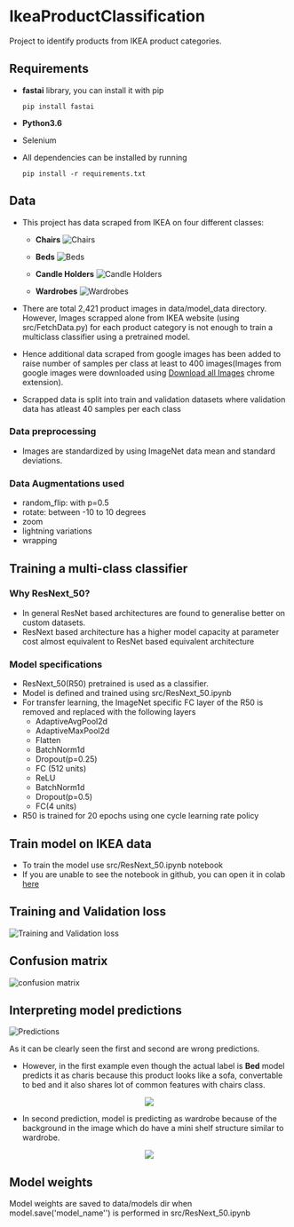 # IkeaProductClassification
Project to identify products from IKEA product categories.

## Requirements
- **fastai** library, you can install it with pip

     `pip install fastai`
        
- **Python3.6**
- Selenium
- All dependencies can be installed by running
    
     `pip install -r requirements.txt`

## Data

- This project has data scraped from IKEA on four different classes:

    - **Chairs**
    ![Chairs](https://i.imgur.com/Aa1D8ME.png)
    
    - **Beds**
    ![Beds](https://i.imgur.com/AayLhPC.png)
    
    - **Candle Holders**
    ![Candle Holders](https://i.imgur.com/MUkcW3a.png)
    
    - **Wardrobes**
    ![Wardrobes](https://i.imgur.com/OPx8SNS.png)


- There are total 2,421 product images in data/model_data directory. However,
Images scrapped alone from IKEA website (using src/FetchData.py) for each product category is 
not enough to train a multiclass classifier using a pretrained model.
- Hence additional data scraped from google images  has been added 
to raise number of samples per class at least to 400 images(Images from
google images were downloaded using [Download all Images](https://chrome.google.com/webstore/detail/download-all-images/nnffbdeachhbpfapjklmpnmjcgamcdmm?hl=en)
 chrome extension).
- Scrapped data is split into train and validation datasets where
validation data has atleast 40 samples per each class

### Data preprocessing
- Images are standardized by using ImageNet data mean and standard deviations.

### Data Augmentations used
- random_flip: with p=0.5
- rotate: between -10 to 10 degrees
- zoom
- lightning variations
- wrapping

## Training a multi-class classifier
### Why ResNext_50?
- In general ResNet based architectures are found to generalise better
on custom datasets.
- ResNext based architecture has a higher model capacity at parameter
cost almost equivalent to ResNet based equivalent architecture

### Model specifications
- ResNext_50(R50) pretrained is used as a classifier.
- Model is defined and trained using src/ResNext_50.ipynb
- For transfer learning, the ImageNet specific FC layer of the R50 is removed and replaced
with the following layers 
    - AdaptiveAvgPool2d
    - AdaptiveMaxPool2d
    - Flatten
    - BatchNorm1d
    - Dropout(p=0.25)
    - FC (512 units)
    - ReLU
    - BatchNorm1d
    - Dropout(p=0.5)
    - FC(4 units)
- R50 is trained for 20 epochs using one cycle learning rate policy

## Train model on IKEA data
- To train the model use src/ResNext_50.ipynb notebook
- If you are unable to see the notebook in github, you can open it in colab [here](https://colab.research.google.com/drive/1ehv7IZ46BqrZgVjZGvJdN9qad_RAVCHo)

## Training and Validation loss
![Training and Validation loss](https://i.imgur.com/8NPrwwM.png)

## Confusion matrix
![confusion matrix](https://i.imgur.com/iOg8h8v.png)

## Interpreting model predictions

![Predictions](https://i.imgur.com/1ZHuIbs.png)

As it can be clearly seen the first and second are wrong predictions. 
- However, in the first example even though the actual label is **Bed** model predicts it as charis
 because this product looks like a sofa, convertable to bed and it also shares lot of common 
 features with chairs class.

<p align="center"> 
<img src="https://i.imgur.com/tz6fen2.png">
</p>

- In second prediction, model is predicting as wardrobe because of the 
background in the image which do have a mini shelf structure similar to wardrobe.

<p align="center"> 
<img src="https://i.imgur.com/b1MdWma.png">
</p>


## Model weights
Model weights are saved to data/models dir when model.save('model_name'') is performed
in src/ResNext_50.ipynb

